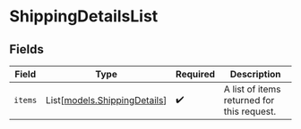 # ShippingDetailsList


## Fields

| Field                                                        | Type                                                         | Required                                                     | Description                                                  |
| ------------------------------------------------------------ | ------------------------------------------------------------ | ------------------------------------------------------------ | ------------------------------------------------------------ |
| `items`                                                      | List[[models.ShippingDetails](../models/shippingdetails.md)] | :heavy_check_mark:                                           | A list of items returned for this request.                   |
